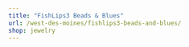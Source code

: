```yaml
---
title: "FishLips3 Beads & Blues"
url: /west-des-moines/fishlips3-beads-and-blues/
shop: jewelry
---
```

